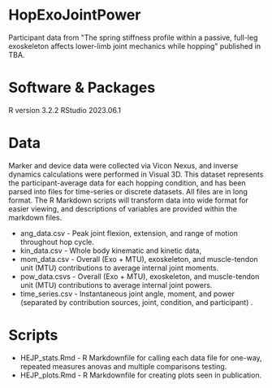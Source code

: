 # HopExoJointPower
Participant data from "The spring stiffness profile within a passive, full-leg exoskeleton affects lower-limb joint mechanics while hopping" published in TBA.

# Software & Packages
R version 3.2.2
RStudio 2023.06.1

# Data
Marker and device data were collected via Vicon Nexus, and inverse dynamics calculations were performed in Visual 3D.
This dataset represents the participant-average data for each hopping condition, and has been parsed into files for time-series or discrete datasets.
All files are in long format. The R Markdown scripts will transform data into wide format for easier viewing, and descriptions of variables are provided within the markdown files.

- ang_data.csv - Peak joint flexion, extension, and range of motion throughout hop cycle.
- kin_data.csv - Whole body kinematic and kinetic data,
- mom_data.csv - Overall (Exo + MTU), exoskeleton, and muscle-tendon unit (MTU) contributions to average internal joint moments.
- pow_data.csvs - Overall (Exo + MTU), exoskeleton, and muscle-tendon unit (MTU) contributions to average internal joint powers.
- time_series.csv - Instantaneous joint angle, moment, and power (separated by contribution sources, joint, condition, and participant) .

# Scripts

- HEJP_stats.Rmd - R Markdownfile for calling each data file for one-way, repeated measures anovas and multiple comparisons testing.
- HEJP_plots.Rmd - R Markdownfile for creating plots seen in publication.